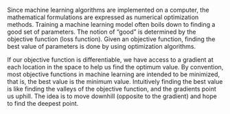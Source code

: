 Since machine learning algorithms are implemented on a computer, the mathematical formulations are expressed as numerical optimization methods. 
Training a machine learning model often boils down to finding a good set of parameters. 
The notion of “good” is determined by the objective function (loss function). Given an objective function, finding the best value of parameters is done by using optimization algorithms.

If our objective function is differentiable, we have access to a gradient at each location in the space to help us find the optimum value. 
By convention, most objective functions in machine learning are intended to be minimized, that is, the best value is the minimum value. 
Intuitively finding the best value is like finding the valleys of the objective function, and the gradients point us uphill. 
The idea is to move downhill (opposite to the gradient) and hope to find the deepest point. 
